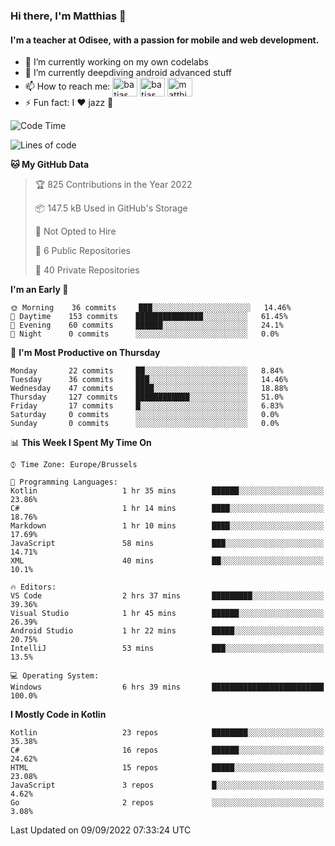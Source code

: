 ### Hi there, I'm Matthias 👋

#### I'm a teacher at Odisee, with a passion for mobile and web development.

- 🔭 I’m currently working on my own codelabs
- 🌱 I’m currently deepdiving android advanced stuff
- 📫 How to reach me: <a href="https://dev.to/batjas" target="_blank"><img align="center" src="https://raw.githubusercontent.com/rahuldkjain/github-profile-readme-generator/master/src/images/icons/Social/devto.svg" alt="batjas" height="30" width="40" /></a>
<a href="https://twitter.com/batjas" target="_blank"><img align="center" src="https://raw.githubusercontent.com/rahuldkjain/github-profile-readme-generator/master/src/images/icons/Social/twitter.svg" alt="batjas" height="30" width="40" /></a>
<a href="https://linkedin.com/in/matthiasdruwé" target="_blank"><img align="center" src="https://raw.githubusercontent.com/rahuldkjain/github-profile-readme-generator/master/src/images/icons/Social/linked-in-alt.svg" alt="matthiasdruwé" height="30" width="40" /></a>
- ⚡ Fun fact: I ❤ jazz 🎷


<!--START_SECTION:waka-->
![Code Time](http://img.shields.io/badge/Code%20Time-393%20hrs%208%20mins-blue)

![Lines of code](https://img.shields.io/badge/From%20Hello%20World%20I%27ve%20Written-229%20Thousand%20lines%20of%20code-blue)

**🐱 My GitHub Data** 

> 🏆 825 Contributions in the Year 2022
 > 
> 📦 147.5 kB Used in GitHub's Storage 
 > 
> 🚫 Not Opted to Hire
 > 
> 📜 6 Public Repositories 
 > 
> 🔑 40 Private Repositories  
 > 
**I'm an Early 🐤** 

```text
🌞 Morning    36 commits     ███░░░░░░░░░░░░░░░░░░░░░░   14.46% 
🌆 Daytime    153 commits    ███████████████░░░░░░░░░░   61.45% 
🌃 Evening    60 commits     ██████░░░░░░░░░░░░░░░░░░░   24.1% 
🌙 Night      0 commits      ░░░░░░░░░░░░░░░░░░░░░░░░░   0.0%

```
📅 **I'm Most Productive on Thursday** 

```text
Monday       22 commits     ██░░░░░░░░░░░░░░░░░░░░░░░   8.84% 
Tuesday      36 commits     ███░░░░░░░░░░░░░░░░░░░░░░   14.46% 
Wednesday    47 commits     ████░░░░░░░░░░░░░░░░░░░░░   18.88% 
Thursday     127 commits    ████████████░░░░░░░░░░░░░   51.0% 
Friday       17 commits     █░░░░░░░░░░░░░░░░░░░░░░░░   6.83% 
Saturday     0 commits      ░░░░░░░░░░░░░░░░░░░░░░░░░   0.0% 
Sunday       0 commits      ░░░░░░░░░░░░░░░░░░░░░░░░░   0.0%

```


📊 **This Week I Spent My Time On** 

```text
⌚︎ Time Zone: Europe/Brussels

💬 Programming Languages: 
Kotlin                   1 hr 35 mins        ██████░░░░░░░░░░░░░░░░░░░   23.86% 
C#                       1 hr 14 mins        ████░░░░░░░░░░░░░░░░░░░░░   18.76% 
Markdown                 1 hr 10 mins        ████░░░░░░░░░░░░░░░░░░░░░   17.69% 
JavaScript               58 mins             ███░░░░░░░░░░░░░░░░░░░░░░   14.71% 
XML                      40 mins             ██░░░░░░░░░░░░░░░░░░░░░░░   10.1%

🔥 Editors: 
VS Code                  2 hrs 37 mins       █████████░░░░░░░░░░░░░░░░   39.36% 
Visual Studio            1 hr 45 mins        ██████░░░░░░░░░░░░░░░░░░░   26.39% 
Android Studio           1 hr 22 mins        █████░░░░░░░░░░░░░░░░░░░░   20.75% 
IntelliJ                 53 mins             ███░░░░░░░░░░░░░░░░░░░░░░   13.5%

💻 Operating System: 
Windows                  6 hrs 39 mins       █████████████████████████   100.0%

```

**I Mostly Code in Kotlin** 

```text
Kotlin                   23 repos            ████████░░░░░░░░░░░░░░░░░   35.38% 
C#                       16 repos            ██████░░░░░░░░░░░░░░░░░░░   24.62% 
HTML                     15 repos            █████░░░░░░░░░░░░░░░░░░░░   23.08% 
JavaScript               3 repos             █░░░░░░░░░░░░░░░░░░░░░░░░   4.62% 
Go                       2 repos             ░░░░░░░░░░░░░░░░░░░░░░░░░   3.08%

```



 Last Updated on 09/09/2022 07:33:24 UTC
<!--END_SECTION:waka-->
